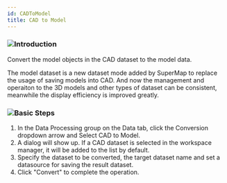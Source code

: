 ```yaml
---
id: CADToModel
title: CAD to Model
---
```

### ![](../../img-en/read.gif)Introduction

Convert the model objects in the CAD dataset to the model data.

The model dataset is a new dataset mode added by SuperMap to replace the usage
of saving models into CAD. And now the management and operaiton to the 3D
models and other types of dataset can be consistent, meanwhile the display
efficiency is improved greatly.

### ![](../../img-en/read.gif)Basic Steps

  1. In the Data Processing group on the Data tab, click the Conversion dropdown arrow and Select CAD to Model.
  2. A dialog will show up. If a CAD dataset is selected in the workspace manager, it will be added to the list by default.
  3. Specify the dataset to be converted, the target dataset name and set a datasource for saving the result dataset.
  4. Click "Convert" to complete the operation.



